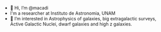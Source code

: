 - 👋 Hi, I’m @macadi
- I'm a researcher at Instituto de Astronomia, UNAM
- 👀 I’m interested in Astrophysics of galaxies, big extragalactic surveys, Active Galactic Nuclei, dwarf galaxies and high z galaxies.

<!---
macadi/macadi is a ✨ special ✨ repository because its `README.md` (this file) appears on your GitHub profile.
You can click the Preview link to take a look at your changes.
--->

